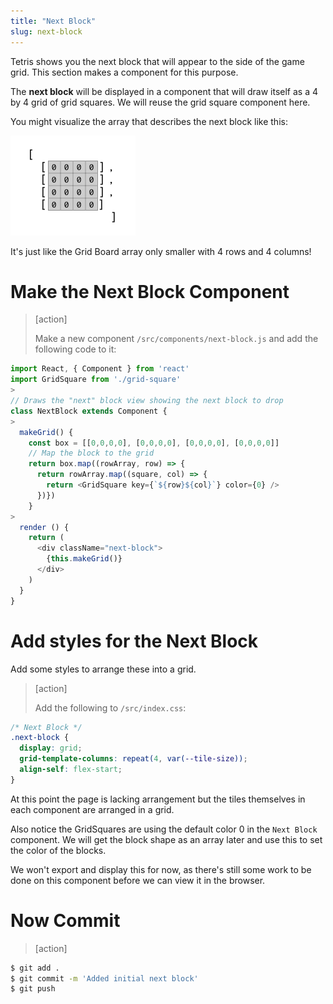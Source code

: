 ```yaml
---
title: "Next Block"
slug: next-block
---
```


Tetris shows you the next block that will appear to
the side of the game grid. This section makes a component
for this purpose.

The **next block** will be displayed in a component that will
draw itself as a 4 by 4 grid of grid squares. We will reuse the
grid square component here.

You might visualize the array that describes the next block
like this:

![Next-Block-Array](assets/Next-Block-Array.png)

It's just like the Grid Board array only smaller with
4 rows and 4 columns!

# Make the Next Block Component

> [action]
>
> Make a new component `/src/components/next-block.js` and add the following code to it:
>
```js
import React, { Component } from 'react'
import GridSquare from './grid-square'
>
// Draws the "next" block view showing the next block to drop
class NextBlock extends Component {
>
  makeGrid() {
    const box = [[0,0,0,0], [0,0,0,0], [0,0,0,0], [0,0,0,0]]
    // Map the block to the grid
    return box.map((rowArray, row) => {
      return rowArray.map((square, col) => {
        return <GridSquare key={`${row}${col}`} color={0} />
      })})
    }
>
  render () {
    return (
      <div className="next-block">
        {this.makeGrid()}
      </div>
    )
  }
}
```

# Add styles for the Next Block

Add some styles to arrange these into a grid.

> [action]
>
> Add the following to `/src/index.css`:
```css
/* Next Block */
.next-block {
  display: grid;
  grid-template-columns: repeat(4, var(--tile-size));
  align-self: flex-start;
}
```

At this point the page is lacking arrangement but the tiles
themselves in each component are arranged in a grid.

Also notice the GridSquares are using the default color 0 in the `Next Block` component. We will get the block shape as an array later and use this to set the color of the blocks.

We won't export and display this for now, as there's still some work to be done on this component before we can view it in the browser.

# Now Commit

>[action]
>
```bash
$ git add .
$ git commit -m 'Added initial next block'
$ git push
```
